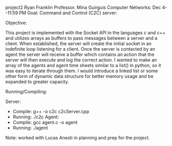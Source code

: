 project2
Ryan Franklin
Professor. Mina Guirguis
Computer Networks: Dec 4--11:59 PM
Goal: Command and Control (C2C) server:

Objective:

This project is implemented with the Socket API in the languages c and c++ and utilizes arrays as buffers to pass messages between a server and a client. When established, the server will create the initial socket in an indefinite loop listening for a client. Once the server is contacted by an agent the server will receive a buffer which contains an action that the server will then execute and log the correct action. I wanted to make an array of the agents and agent time sheets similar to a list() in python, so it was easy to iterate through them.  I would introduce a linked list or some other form of dynamic data structure for better memory usage and be expanded to greater capacity.

Running/Compiling:

Server:
- Compile: g++ -o c2c c2cServer.cpp
- Running: ./c2c <port number>
Agent:
- Compile: gcc agent.c -o agent
- Running: ./agent <ip address> <port number> <action>

Note: worked with Lucas Anesti in planning and prep for the project.

